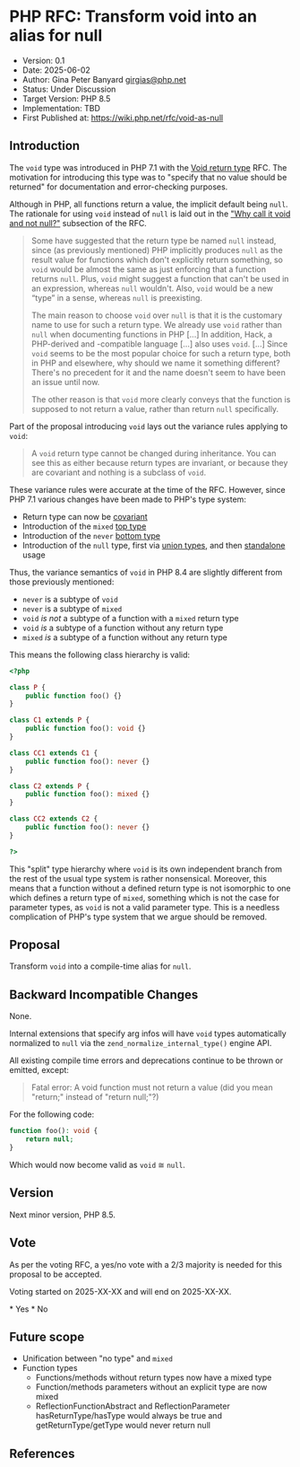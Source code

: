 # PHP RFC: Transform void into an alias for null

- Version: 0.1
- Date: 2025-06-02
- Author: Gina Peter Banyard <girgias@php.net>
- Status: Under Discussion
- Target Version: PHP 8.5
- Implementation: TBD
- First Published at: https://wiki.php.net/rfc/void-as-null

## Introduction

The `void` type was introduced in PHP 7.1 with the
[Void return type](https://wiki.php.net/rfc/void_return_type)
RFC.
The motivation for introducing this type was to "specify that no value should be returned"
for documentation and error-checking purposes.

Although in PHP, all functions return a value, the implicit default being `null`.
The rationale for using `void` instead of `null` is laid out in the
["Why call it void and not null?"](https://wiki.php.net/rfc/void_return_type#why_call_it_void_and_not_null)
subsection of the RFC.

> Some have suggested that the return type be named `null` instead,
> since (as previously mentioned) PHP implicitly produces `null` as the result value
> for functions which don't explicitly return something,
> so `void` would be almost the same as just enforcing that a function returns `null`.
> Plus, `void` might suggest a function that can't be used in an expression,
> whereas `null` wouldn't.
> Also, `void` would be a new “type” in a sense, whereas `null` is preexisting.
>
> The main reason to choose `void` over `null` is that it is the customary name to use for such a return type.
> We already use `void` rather than `null` when documenting functions in PHP [...]
> In addition, Hack, a PHP-derived and -compatible language [...] also uses `void`.
> [...]
> Since `void` seems to be the most popular choice for such a return type,
> both in PHP and elsewhere, why should we name it something different?
> There's no precedent for it and the name doesn't seem to have been an issue until now.
>
> The other reason is that `void` more clearly conveys that the function is supposed to not return a value,
> rather than return `null` specifically.

Part of the proposal introducing `void` lays out the variance rules applying to `void`:

> A `void` return type cannot be changed during inheritance.
> You can see this as either because return types are invariant,
> or because they are covariant and nothing is a subclass of `void`.

These variance rules were accurate at the time of the RFC.
However, since PHP 7.1 various changes have been made to PHP's type system:
- Return type can now be [covariant](https://wiki.php.net/rfc/covariant-returns-and-contravariant-parameters)
- Introduction of the `mixed` [top type](https://wiki.php.net/rfc/mixed_type_v2)
- Introduction of the `never` [bottom type](https://wiki.php.net/rfc/noreturn_type)
- Introduction of the `null` type, first via [union types](https://wiki.php.net/rfc/union_types_v2), and then [standalone](https://wiki.php.net/rfc/null-false-standalone-types) usage

Thus, the variance semantics of `void` in PHP 8.4 are slightly different from those previously mentioned:
- `never` is a subtype of `void`
- `never` is a subtype of `mixed`
- `void` *is not* a subtype of a function with a `mixed` return type
- `void` *is* a subtype of a function without any return type
- `mixed` *is* a subtype of a function without any return type

This means the following class hierarchy is valid:
```php
<?php

class P {
    public function foo() {}
}

class C1 extends P {
    public function foo(): void {}
}

class CC1 extends C1 {
    public function foo(): never {}
}

class C2 extends P {
    public function foo(): mixed {}
}

class CC2 extends C2 {
    public function foo(): never {}
}

?>
```

This "split" type hierarchy where `void` is its own independent branch from the rest of the usual type system is rather nonsensical.
Moreover, this means that a function without a defined return type is not isomorphic to one which defines a return type of `mixed`,
something which is not the case for parameter types, as `void` is not a valid parameter type.
This is a needless complication of PHP's type system that we argue should be removed.

## Proposal

Transform `void` into a compile-time alias for `null`.

## Backward Incompatible Changes

None.

Internal extensions that specify arg infos will have `void` types automatically normalized to `null`
via the `zend_normalize_internal_type()` engine API.

All existing compile time errors and deprecations continue to be thrown or emitted, except:

> Fatal error: A void function must not return a value (did you mean "return;" instead of "return null;"?)

For the following code:
```php
function foo(): void {
    return null;
}
```
Which would now become valid as `void` ≅ `null`.

## Version

Next minor version, PHP 8.5.

## Vote

As per the voting RFC, a yes/no vote with a 2/3 majority is needed for this proposal to be accepted.

Voting started on 2025-XX-XX and will end on 2025-XX-XX.

<doodle title="Transform void into an alias for null?" auth="girgias" voteType="single" closed="true">
   * Yes
   * No
</doodle>

## Future scope

- Unification between "no type" and `mixed`
- Function types
    - Functions/methods without return types now have a mixed type
    - Function/methods parameters without an explicit type are now mixed
    - ReflectionFunctionAbstract and ReflectionParameter hasReturnType/hasType would always be true and getReturnType/getType would never return null

## References
